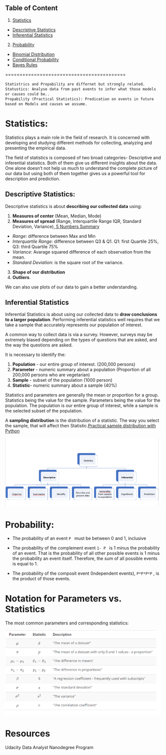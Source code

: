 ## Table of Content

1. [Statistics](#statistics) 
 - [Descriptive Statistics](descriptive)
 - [Inferential Statistics](inferential)
2. [Probability](#probability)
 - [Binomial Distribution](binomial)
 - [Conditional Probability](conditional)
 - [Bayes Rules](bayes)

==========================================

```
Statistrics and Propability are differnet but strongly related. 
Statustics: Analyse data from past events to infer what those models or causes could be..
Propability (Practical Statistics): Predication on events in future based on Models and causes we assume.
```
  
# <a name="statistics"/> Statistics: </br>

Statistics plays a main role in the field of research. It is concerned with developing and studying different methods for collecting, analyzing and presenting the empirical data.

The field of statistics is composed of two broad categories- Descriptive and inferential statistics. Both of them give us different insights about the data. One alone doesn’t not help us much to understand the complete picture of our data but using both of them together gives us a powerful tool for description and prediction.

## <a name="descriptive"/>Descriptive Statistics: 

Descriptive statistics is about **describing our collected data** using:
1. **Measures of center** (Mean, Median, Mode) 
2. **Measures of spread** (Range, Interquartile Range IQR, Standard Deviation, Variance),[ 5 Numbers Summary ](docs/5_Number_Summary.xlsx)
 - *Range*: difference between Max and Min
 - *Interquartile Range*: difference between Q3 & Q1. Q1: first Quartile 25%, Q3: third Quartile 75% 
 - *Variance*: Avarage squared difference of each observation from the mean.
 - *Standard Deviation*: is the square root of the variance.
3. **Shape of our distribution**
4. **Outliers**. 

We can also use plots of our data to gain a better understanding.



## <a name="inferential"/> Inferential Statistics

Inferential Statistics is about using our collected data to **draw conclusions to a larger population**. Performing inferential statistics well requires that we take a sample that accurately represents our population of interest.

A common way to collect data is via a survey. However, surveys may be extremely biased depending on the types of questions that are asked, and the way the questions are asked. 

It is necessary to identify the:
1. **Population** - our entire group of interest. (200,000 persons)
2. **Parameter** - numeric summary about a population (Proportion of all 200,000 persons who are vegetarian)
3. **Sample** - subset of the population (1000 person)
4. **Statistic**- numeric summary about a sample (40%)

Statistics and parameters are generally the mean or proportion for a group. Statistics being the value for the sample. Parameters being the value for the population. The population is our entire group of interest, while a sample is the selected subset of the population.

A **sampling distribution** is the distribution of a statistic. The way you select the sample, that will affect then  Statistic.[Practical sample distribution with Python](practice/Sampling_Distributions.ipynb)







![statistics](img/statistic.png) 

# <a name="probability"/> Probability: 

- The probability of an event ```P ```  must be between 0 and 1, inclusive

- The probability of the complement event  ```1- P ```  is 1 minus the probability of an event. That is the probability of all other possible events is 1 minus the probability an event itself. Therefore, the sum of all possible events is equal to 1.

- The probability of the composit event (Independent events),  ``` P*P*P*P ``` , is the product of those events.

# Notation for Parameters vs. Statistics
The most common parameters and corresponding statistics: 

![Notation](img/notation.png)



# Resources
Udacity Data Analyst Nanodegree Program
